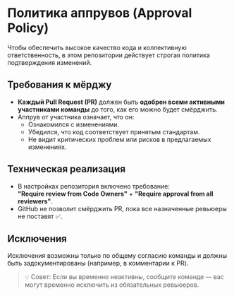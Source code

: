# Политика аппрувов (Approval Policy)

Чтобы обеспечить высокое качество кода и коллективную ответственность, в этом репозитории действует строгая политика подтверждения изменений.

## Требования к мёрджу

- **Каждый Pull Request (PR)** должен быть **одобрен всеми активными участниками команды** до того, как его можно будет смёрджить.
- Аппрув от участника означает, что он:
  - Ознакомился с изменениями.
  - Убедился, что код соответствует принятым стандартам.
  - Не видит критических проблем или рисков в предлагаемых изменениях.

## Техническая реализация

- В настройках репозитория включено требование:  
  **"Require review from Code Owners"** + **"Require approval from all reviewers"**.
- GitHub не позволит смёрджить PR, пока все назначенные ревьюеры не поставят ✅.

## Исключения

Исключения возможны только по общему согласию команды и должны быть задокументированы (например, в комментарии к PR).

> 💡 Совет: Если вы временно неактивны, сообщите команде — вас могут временно исключить из обязательных ревьюеров.